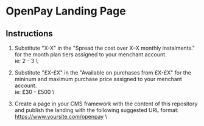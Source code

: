 # OpenPay Landing Page

## Instructions
1. Substitute "X-X" in the "Spread the cost over X–X monthly instalments." for the month plan tiers assigned to your menchant account.\
ie: 2 - 3 \

2. Substitute "£X-£X" in the "Available on purchases from £X-£X" for the mininum and maximum purchase price assigned to your menchant account.\
ie: £30 - £500 \

2. Create a page in your CMS framework with the content of this repository and publish the landing with the following suggested URL format:\
https://www.yoursite.com/openpay \






